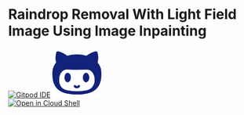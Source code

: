 # Raindrop Removal With Light Field Image Using Image Inpainting

<a href="https://gitpod.io/#https://github.com/Baneeishaque/Raindrop-Removal-With-Light-Field-Image-Using-Image-Inpainting"><img src="https://icons-for-free.com/iconfiles/png/512/gitpod-1324440164066425542.png" alt="Gitpod IDE" width="100" height="100"></a>
<a href="https://github1s.com/Baneeishaque/Raindrop-Removal-With-Light-Field-Image-Using-Image-Inpainting"><img src="https://raw.githubusercontent.com/conwnet/github1s/master/resources/images/logo.svg" alt="Github1s Editor" width="100" height="100"></a>  
[![Open in Cloud Shell](https://gstatic.com/cloudssh/images/open-btn.svg)](https://ssh.cloud.google.com/cloudshell/editor?cloudshell_git_repo=https://github.com/Baneeishaque/Raindrop-Removal-With-Light-Field-Image-Using-Image-Inpainting)  

[//]: # (<svg width="100%" height="100%" viewBox="0 0 18 18" fit="" preserveAspectRatio="xMidYMid meet" focusable="false"><path d="M9 10L6 7H3l3 3-3 3h3l3-3zm5 2v-1h-4v2h4v-1zM2 4.006C2 2.898 2.897 2 4.006 2h9.988C15.102 2 16 2.897 16 4.006v9.988A2.005 2.005 0 0 1 13.994 16H4.006A2.005 2.005 0 0 1 2 13.994V4.006z" fill-rule="evenodd"></path></svg>)
[//]: # "[![Gitpod ready-to-code](https://img.shields.io/badge/Gitpod-ready--to--code-blue?logo=gitpod)](https://gitpod.io/#https://github.com/Baneeishaque/Raindrop-Removal-With-Light-Field-Image-Using-Image-Inpainting)"
